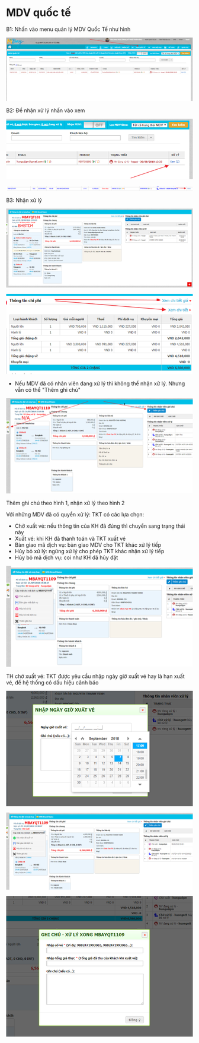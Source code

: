 # MDV quốc tế

B1: Nhấn vào menu quản lý MDV Quốc Tế như hình

![Qu&#x1EA3;n l&#xFD; MDV Qu&#x1ED1;c T&#x1EBF;](../.gitbook/assets/image%20%2823%29.png)

B2: Để nhận xử lý nhấn vào xem

![Nh&#x1EA5;n &quot;Xem&quot; &#x111;&#x1EC3; xem th&#xF4;ng tin MDV / nh&#x1EAD;n x&#x1EED; l&#xFD;](../.gitbook/assets/image%20%2847%29.png)

![Nh&#x1EAD;n x&#x1EED; l&#xFD; v&#x1EDB;i MDV ch&#x1B0;a ai nh&#x1EAD;n x&#x1EED; l&#xFD;](../.gitbook/assets/image%20%2868%29.png)

B3: Nhận xử lý

![Th&#xF4;ng tin x&#x1EED; l&#xFD; MDV](../.gitbook/assets/image%20%2867%29.png)

![Cho ph&#xE9;p xem chi ti&#x1EBF;t chi ph&#xED; c&#x1EE7;a MDV](../.gitbook/assets/image%20%2811%29.png)

* Nếu MDV đã có nhân viên đang xử lý thì không thể nhận xử lý. Nhưng vẫn có thể "Thêm ghi chú"

![H&#x1B0;&#x1EDB;ng d&#x1EAB;n nh&#x1EAD;n x&#x1EED; l&#xFD; v&#xE0; th&#xEA;m ghi ch&#xFA;](../.gitbook/assets/image%20%2883%29.png)

 Thêm ghi chú theo hình 1, nhận xử lý theo hình 2

Với những MDV đã có quyền xử lý: TKT có các lựa chọn:

* Chờ xuất vé: nếu thông tin của KH đã đúng thì chuyển sang trạng thái này
* Xuất vé: khi KH đã thanh toán và TKT xuất vé 
* Bàn giao mã dịch vụ: bàn giao MDV cho TKT khác xử lý tiếp
* Hủy bỏ xử lý: ngừng xử lý cho phép TKT khác nhận xử lý tiếp
* Hủy bỏ mã dịch vụ: coi như KH đã hủy đặt

![](../.gitbook/assets/image%20%2873%29.png)

  
TH chờ xuất vé: TKT được yêu cầu nhập ngày giờ xuất vé hay là hạn xuất vé, để hệ thống có dấu hiệu cảnh báo

![Ch&#x1ECD;n h&#x1EA1;n xu&#x1EA5;t v&#xE9;, h&#x1EC7; th&#x1ED1;ng s&#x1EBD; c&#xF3; c&#x1EA3;nh b&#xE1;o khi &#x111;&#x1EBF;n h&#x1EA1;n n&#xE0;y](../.gitbook/assets/image%20%2872%29.png)

![MDV &#x111;ang &#x1EDF; tr&#x1EA1;ng th&#xE1;i ch&#x1EDD; xu&#x1EA5;t. Cho ph&#xE9;p TKT x&#xE1;c nh&#x1EAD;n &#x111;&#xE3; xu&#x1EA5;t v&#xE9;](../.gitbook/assets/image%20%2843%29.png)

![Nh&#x1EAD;p s&#x1ED1; v&#xE9; / PNR / Nh&#x1EAD;p t&#x1ED5;ng gi&#xE1; tr&#x1ECB; th&#x1EF1;c khi x&#xE1;c nh&#x1EAD;n xu&#x1EA5;t v&#xE9;](../.gitbook/assets/image%20%288%29.png)

